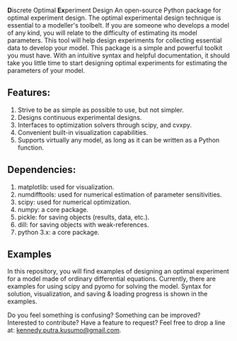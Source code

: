**D**iscrete Optimal **Ex**periment Design
An open-source Python package for optimal experiment design. The optimal experimental design technique is essential to a modeller's toolbelt. If you are someone who develops a model of any kind, you will relate to the difficulty of estimating its model parameters. This tool will help design experiments for collecting essential data to develop your model. This package is a simple and powerful toolkit you must have. With an intuitive syntax and helpful documentation, it should take you little time to start designing optimal experiments for estimating the parameters of your model.

## Features:
1. Strive to be as simple as possible to use, but not simpler.
2. Designs continuous experimental designs.
3. Interfaces to optimization solvers through scipy, and cvxpy.
4. Convenient built-in visualization capabilities.
5. Supports virtually any model, as long as it can be written as a Python function.

## Dependencies:
1. matplotlib: used for visualization.
2. numdifftools: used for numerical estimation of parameter sensitivities.
3. scipy: used for numerical optimization.
4. numpy: a core package.
5. pickle: for saving objects (results, data, etc.).
6. dill: for saving objects with weak-references.
7. python 3.x: a core package.

## Examples
In this repository, you will find examples of designing an optimal experiment for a model made of ordinary differential equations. Currently, there are examples for using scipy and pyomo for solving the model. Syntax for solution, visualization, and saving & loading progress is shown in the examples.

Do you feel something is confusing? Something can be improved? Interested to contribute? Have a feature to request? Feel free to drop a line at: kennedy.putra.kusumo@gmail.com.
